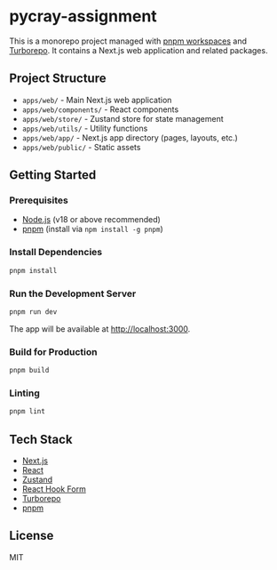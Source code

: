 # pycray-assignment

This is a monorepo project managed with [pnpm workspaces](https://pnpm.io/workspaces) and [Turborepo](https://turbo.build/). It contains a Next.js web application and related packages.

## Project Structure

- `apps/web/` - Main Next.js web application
- `apps/web/components/` - React components
- `apps/web/store/` - Zustand store for state management
- `apps/web/utils/` - Utility functions
- `apps/web/app/` - Next.js app directory (pages, layouts, etc.)
- `apps/web/public/` - Static assets

## Getting Started

### Prerequisites
- [Node.js](https://nodejs.org/) (v18 or above recommended)
- [pnpm](https://pnpm.io/) (install via `npm install -g pnpm`)

### Install Dependencies

```sh
pnpm install
```

### Run the Development Server

```sh
pnpm run dev
```

The app will be available at [http://localhost:3000](http://localhost:3000).

### Build for Production

```sh
pnpm build
```

### Linting

```sh
pnpm lint
```

## Tech Stack
- [Next.js](https://nextjs.org/)
- [React](https://react.dev/)
- [Zustand](https://zustand-demo.pmnd.rs/)
- [React Hook Form](https://react-hook-form.com/)
- [Turborepo](https://turbo.build/)
- [pnpm](https://pnpm.io/)

## License

MIT
